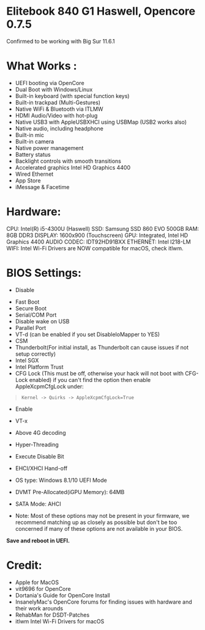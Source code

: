 # Elitebook 840 G1 Haswell,  Opencore 0.7.5

Confirmed to be working with Big Sur 11.6.1


# What Works :

- UEFI booting via OpenCore
- Dual Boot with Windows/Linux
- Built-in keyboard (with special function keys)
- Built-in trackpad (Multi-Gestures)
- Native WiFi & Bluetooth via ITLMW
- HDMI Audio/Video with hot-plug
- Native USB3 with AppleUSBXHCI using USBMap (USB2 works also)
- Native audio, including headphone
- Built-in mic
- Built-in camera
- Native power management
- Battery status
- Backlight controls with smooth transitions
- Accelerated graphics Intel HD Graphics 4400
- Wired Ethernet
- App Store
- iMessage & Facetime


# Hardware:

CPU: Intel(R) i5-4300U (Haswell)
SSD: Samsung SSD 860 EVO 500GB
RAM: 8GB DDR3
DISPLAY: 1600x900 (Touchscreen)
GPU: Integrated, Intel HD Graphics 4400
AUDIO CODEC: IDT92HD91BXX
ETHERNET: Intel I218-LM
WIFI: Intel Wi-Fi Drivers are NOW compatible for macOS, check itlwm.

# BIOS Settings:

- Disable

* Fast Boot
* Secure Boot
* Serial/COM Port
* Disable wake on USB
* Parallel Port
* VT-d (can be enabled if you set DisableIoMapper to YES)
* CSM
* Thunderbolt(For initial install, as Thunderbolt can cause issues if not setup correctly)
* Intel SGX
* Intel Platform Trust
* CFG Lock (This must be off, otherwise your hack will not boot with CFG-Lock enabled) if you can't find the option then enable AppleXcpmCfgLock under:

>     Kernel -> Quirks -> AppleXcpmCfgLock=True

- Enable

* VT-x

* Above 4G decoding
* Hyper-Threading
* Execute Disable Bit
* EHCI/XHCI Hand-off
* OS type: Windows 8.1/10 UEFI Mode
* DVMT Pre-Allocated(iGPU Memory): 64MB
* SATA Mode: AHCI
* Note: Most of these options may not be present in your firmware, we recommend matching up as closely as possible but don't be too concerned if many of these options are not available in your BIOS.

**Save and reboot in UEFI.**

# Credit:

- Apple for MacOS
- vit9696 for OpenCore
- Dortania's Guide for OpenCore Install
- InsanelyMac's OpenCore forums for finding issues with hardware and their work arounds
- RehabMan for DSDT-Patches
- itlwm Intel Wi-Fi Drivers for macOS
